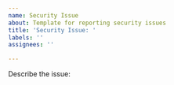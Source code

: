 ```yaml
---
name: Security Issue
about: Template for reporting security issues
title: 'Security Issue: '
labels: ''
assignees: ''

---
```


Describe the issue:
